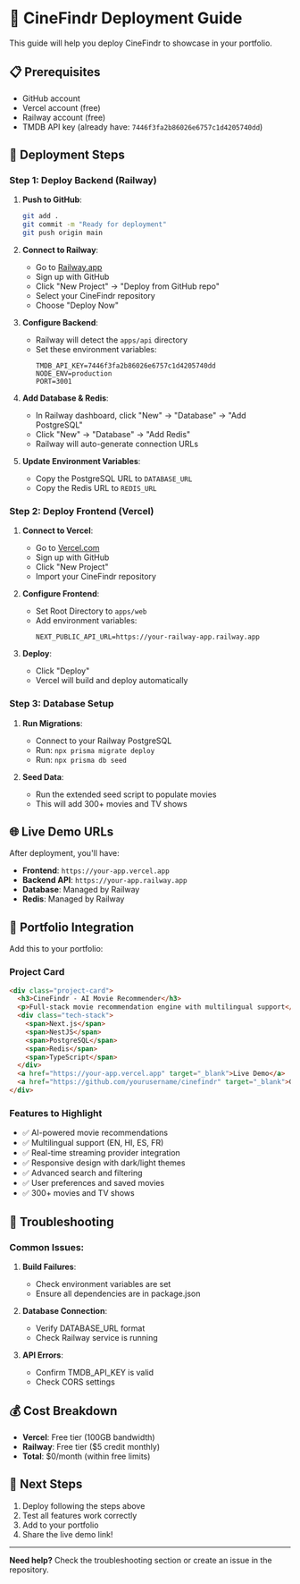 # 🚀 CineFindr Deployment Guide

This guide will help you deploy CineFindr to showcase in your portfolio.

## 📋 Prerequisites

- GitHub account
- Vercel account (free)
- Railway account (free)
- TMDB API key (already have: `7446f3fa2b86026e6757c1d4205740dd`)

## 🎯 Deployment Steps

### Step 1: Deploy Backend (Railway)

1. **Push to GitHub**:
   ```bash
   git add .
   git commit -m "Ready for deployment"
   git push origin main
   ```

2. **Connect to Railway**:
   - Go to [Railway.app](https://railway.app)
   - Sign up with GitHub
   - Click "New Project" → "Deploy from GitHub repo"
   - Select your CineFindr repository
   - Choose "Deploy Now"

3. **Configure Backend**:
   - Railway will detect the `apps/api` directory
   - Set these environment variables:
     ```
     TMDB_API_KEY=7446f3fa2b86026e6757c1d4205740dd
     NODE_ENV=production
     PORT=3001
     ```

4. **Add Database & Redis**:
   - In Railway dashboard, click "New" → "Database" → "Add PostgreSQL"
   - Click "New" → "Database" → "Add Redis"
   - Railway will auto-generate connection URLs

5. **Update Environment Variables**:
   - Copy the PostgreSQL URL to `DATABASE_URL`
   - Copy the Redis URL to `REDIS_URL`

### Step 2: Deploy Frontend (Vercel)

1. **Connect to Vercel**:
   - Go to [Vercel.com](https://vercel.com)
   - Sign up with GitHub
   - Click "New Project"
   - Import your CineFindr repository

2. **Configure Frontend**:
   - Set Root Directory to `apps/web`
   - Add environment variables:
     ```
     NEXT_PUBLIC_API_URL=https://your-railway-app.railway.app
     ```

3. **Deploy**:
   - Click "Deploy"
   - Vercel will build and deploy automatically

### Step 3: Database Setup

1. **Run Migrations**:
   - Connect to your Railway PostgreSQL
   - Run: `npx prisma migrate deploy`
   - Run: `npx prisma db seed`

2. **Seed Data**:
   - Run the extended seed script to populate movies
   - This will add 300+ movies and TV shows

## 🌐 Live Demo URLs

After deployment, you'll have:
- **Frontend**: `https://your-app.vercel.app`
- **Backend API**: `https://your-app.railway.app`
- **Database**: Managed by Railway
- **Redis**: Managed by Railway

## 📱 Portfolio Integration

Add this to your portfolio:

### Project Card
```html
<div class="project-card">
  <h3>CineFindr - AI Movie Recommender</h3>
  <p>Full-stack movie recommendation engine with multilingual support</p>
  <div class="tech-stack">
    <span>Next.js</span>
    <span>NestJS</span>
    <span>PostgreSQL</span>
    <span>Redis</span>
    <span>TypeScript</span>
  </div>
  <a href="https://your-app.vercel.app" target="_blank">Live Demo</a>
  <a href="https://github.com/yourusername/cinefindr" target="_blank">GitHub</a>
</div>
```

### Features to Highlight
- ✅ AI-powered movie recommendations
- ✅ Multilingual support (EN, HI, ES, FR)
- ✅ Real-time streaming provider integration
- ✅ Responsive design with dark/light themes
- ✅ Advanced search and filtering
- ✅ User preferences and saved movies
- ✅ 300+ movies and TV shows

## 🔧 Troubleshooting

### Common Issues:

1. **Build Failures**:
   - Check environment variables are set
   - Ensure all dependencies are in package.json

2. **Database Connection**:
   - Verify DATABASE_URL format
   - Check Railway service is running

3. **API Errors**:
   - Confirm TMDB_API_KEY is valid
   - Check CORS settings

## 💰 Cost Breakdown

- **Vercel**: Free tier (100GB bandwidth)
- **Railway**: Free tier ($5 credit monthly)
- **Total**: $0/month (within free limits)

## 🎯 Next Steps

1. Deploy following the steps above
2. Test all features work correctly
3. Add to your portfolio
4. Share the live demo link!

---

**Need help?** Check the troubleshooting section or create an issue in the repository.
